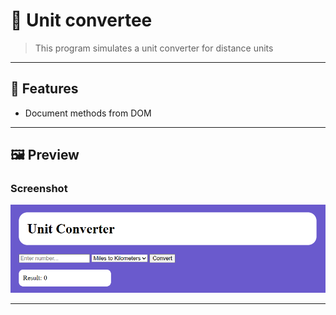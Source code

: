 # 🧩 Unit convertee

> This program simulates a unit converter for distance units 

---

## 🚀 Features
- Document methods from DOM
  
---

## 🖼️ Preview

### Screenshot
![Program Screenshot](./assets/image.png)

---

